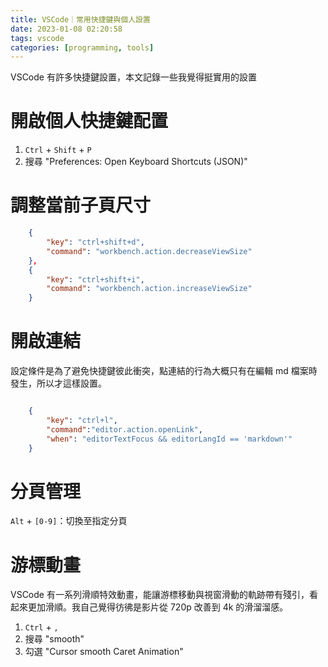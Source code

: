 ```yaml
---
title: VSCode｜常用快捷鍵與個人設置
date: 2023-01-08 02:20:58
tags: vscode 
categories: [programming, tools]
---
```

VSCode 有許多快捷鍵設置，本文記錄一些我覺得挺實用的設置

<!--more-->

# 開啟個人快捷鍵配置

1. `Ctrl` + `Shift` + `P`
2. 搜尋 "Preferences: Open Keyboard Shortcuts (JSON)" 

# 調整當前子頁尺寸

```json
    {
        "key": "ctrl+shift+d",
        "command": "workbench.action.decreaseViewSize"
    },
    {
        "key": "ctrl+shift+i",
        "command": "workbench.action.increaseViewSize"
    }
```

# 開啟連結

設定條件是為了避免快捷鍵彼此衝突，點連結的行為大概只有在編輯 md 檔案時發生，所以才這樣設置。

```json

    {
        "key": "ctrl+l",
        "command":"editor.action.openLink",
        "when": "editorTextFocus && editorLangId == 'markdown'" 
    }

```
# 分頁管理
`Alt` + `[0-9]`：切換至指定分頁


# 游標動畫
VSCode 有一系列滑順特效動畫，能讓游標移動與視窗滑動的軌跡帶有殘引，看起來更加滑順。我自己覺得彷彿是影片從 720p 改善到 4k 的滑溜溜感。
1. `Ctrl` + `,`
2. 搜尋 "smooth"
3. 勾選 "Cursor smooth Caret Animation"
